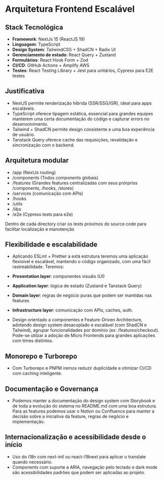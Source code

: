 # Arquitetura Frontend Escalável

## Stack Tecnológica

- **Framework**: NextJs 15 (ReactJS 19)
- **Linguagem**: TypeScript
- **Design System**: TailwindCSS + ShadCN + Radix UI
- **Gerenciamento de estado**: React Query + Zustand
- **Formulários**: React Hook Form + Zod
- **CI/CD**: GitHub Actions + Amplify AWS
- **Testes**: React Testing Library + Jest para unitários, Cypress para E2E testes

## Justificativa

- NextJS permite renderização híbrida (SSR/SSG/ISR), ideal para apps escaláveis.
- TypeScript oferece tipagem estática, essencial para grandes equipes manterem uma certa documentação
  do código e capturar errors no desenvolvimento.
- Tailwind + ShadCN permite design consistente e uma boa experiência de usuário.
- Tanstack Query oferece cache das requisições, revalidação e sincronização com o backend.

## Arquitetura modular

- /app (NextJs routing)
- /components (Todos components globais)
- /features (Grandes features centralizadas com seus prórprios /components, /hooks, /stores)
- /services (comunicação com APIs)
- /hooks
- /utils
- /libs
- /e2e (Cypress tests para e2e)

Dentro de cada directory criar os tests próximos do source code para facilitar localização e manutenção

## Flexibilidade e escalabilidade

- Aplicando ESLint + Prettier a está estrutura teremos uma aplicação flexisível e escalável, mantendo
  o código organizado, com uma fácil rastreabilidade. Teremos:
- **Presentation layer**: componentes visuáis (UI)
- **Application layer**: lógica de estado (Zustand e Tanstack Query)
- **Domain layer**: regras de negócio puras que podem ser mantidas nas features
- **Infrastructure layer**: comunicação com APIs, caches, auth.

- Design orientado a componentes e Feature-Driven Architecture, adotando design system desacoplado e
  escalável (com ShadCN e Tailwind), agrupar funcionalidades por domínio (ex: /features/checkout). Pode-se
  utilzar a adoção de Micro Frontends para grandes aplicações com times distintos.

## Monorepo e Turborepo

- Com Turborepo e PNPM iremos reduzir duplicidade e otimizar CI/CD com caching inteligente.

## Documentação e Governança

- Podemos manter a documentação do design system com Storybook e de toda a evolução do sistema
  no README.md com uma boa estrutura. Para as features podemos usar o Notion ou Confluence para
  manter a decisão sobre a iniciativa da feature, regras de negócio e implementação.

## Internacionalização e acessibilidade desde o início

- Uso do i18n com next-intl ou react-i18next para aplicar o translate quando necessário.
- Components com suporte a ARIA, navegação pelo teclado e dark mode são acessibilidades padrões
  que podem ser aplicadas ao projeto.
